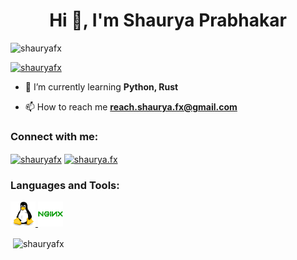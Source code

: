 <h1 align="center">Hi 👋, I'm Shaurya Prabhakar</h1>
<p align="left"> <img src="https://komarev.com/ghpvc/?username=shauryafx&label=Profile%20views&color=0e75b6&style=flat" alt="shauryafx" /> </p>

<p align="left"> <a href="https://twitter.com/shauryafx" target="blank"><img src="https://img.shields.io/twitter/follow/shauryafx?logo=twitter&style=for-the-badge" alt="shauryafx" /></a> </p>

- 🌱 I’m currently learning **Python, Rust**

- 📫 How to reach me **reach.shaurya.fx@gmail.com**

<h3 align="left">Connect with me:</h3>
<p align="left">
<a href="https://twitter.com/shauryafx" target="blank"><img align="center" src="https://raw.githubusercontent.com/rahuldkjain/github-profile-readme-generator/master/src/images/icons/Social/twitter.svg" alt="shauryafx" height="30" width="40" /></a>
<a href="https://instagram.com/shaurya.fx" target="blank"><img align="center" src="https://raw.githubusercontent.com/rahuldkjain/github-profile-readme-generator/master/src/images/icons/Social/instagram.svg" alt="shaurya.fx" height="30" width="40" /></a>
</p>

<h3 align="left">Languages and Tools:</h3>
<p align="left"> <a href="https://www.linux.org/" target="_blank" rel="noreferrer"> <img src="https://raw.githubusercontent.com/devicons/devicon/master/icons/linux/linux-original.svg" alt="linux" width="40" height="40"/> </a> <a href="https://www.nginx.com" target="_blank" rel="noreferrer"> <img src="https://raw.githubusercontent.com/devicons/devicon/master/icons/nginx/nginx-original.svg" alt="nginx" width="40" height="40"/> </a> </p>

<p>&nbsp;<img align="center" src="https://github-readme-stats.vercel.app/api?username=shauryafx&show_icons=true&locale=en" alt="shauryafx" /></p>
